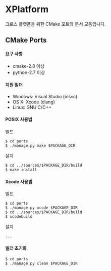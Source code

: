 XPlatform
=========

크로스 플랫폼을 위한 CMake 포트와 문서 모음입니다. 


CMake Ports
-----------

#### 요구 사항

* cmake-2.8 이상
* python-2.7 이상


#### 지원 빌더

* Windows: Visual Studio (msvc)
* OS X: Xcode (clang)
* Linux: GNU C/C++


#### POSIX 사용법

빌드 

    $ cd ports
    $ ./manage.py make $PACKAGE_DIR

설치

    $ cd ../sources/$PACKAGE_DIR/build
    $ make install


#### Xcode 사용법

빌드

    $ cd ports
    $ ./manage.py xcode $PACKAGE_DIR
    $ cd ../sources/$PACKAGE_DIR/build
    $ xcodebuild

설치

    ...
   
 
#### 빌더 초기화

    $ cd ports
    $ ./manage.py clean $PACKAGE_DIR


